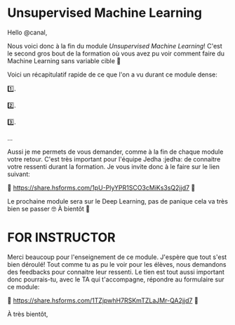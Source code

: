 # Unsupervised Machine Learning

Hello @canal,

Nous voici donc à la fin du module *Unsupervised Machine Learning*! C'est le second gros bout de la formation où vous avez pu voir comment faire du Machine Learning sans variable cible 🙂

Voici un récapitulatif rapide de ce que l'on a vu durant ce module dense:

1️⃣.

2️⃣.

3️⃣.

...

Aussi je me permets de vous demander, comme à la fin de chaque module votre retour. C'est très important pour l'équipe Jedha :jedha: de connaitre votre ressenti durant la formation. Je vous invite donc à le faire sur le lien suivant:

🌟 https://share.hsforms.com/1pU-PlyYPR1SCO3cMiKs3sQ2jjd7 🌟

Le prochaine module sera sur le Deep Learning, pas de panique cela va très bien se passer 🤓
À bientôt 👋


# FOR INSTRUCTOR

Merci beaucoup pour l'enseignement de ce module. J'espère que tout s'est bien déroulé!
Tout comme tu as pu le voir pour les élèves, nous demandons des feedbacks pour connaitre leur ressenti. Le tien est tout aussi important donc pourrais-tu, avec le TA qui t'accompagne, répondre au formulaire sur ce module:

🌟 https://share.hsforms.com/1TZjpwhH7RSKmTZLaJMr-QA2jjd7 🌟

À très bientôt,